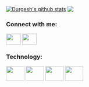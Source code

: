 
 <a href="https://github.com/anuraghazra/github-readme-stats"><img align="center" src="https://github-readme-stats.vercel.app/api?username=gadac&show_icons=true&include_all_commits=true&theme=radical&hide_border=true" alt="Durgesh's github stats" /></a>  <a href="https://github.com/anuraghazra/github-readme-stats"><img align="center" src="https://github-readme-stats.vercel.app/api/top-langs/?username=gadac&layout=compact&theme=radical&hide_border=true" /></a> 



<h3 align="left">Connect with me:</h3>
<p align="left">
<a href="https://www.linkedin.com/in/gadac21/" target="blank"><img align="center" src="https://upload.wikimedia.org/wikipedia/commons/8/81/LinkedIn_icon.svg" alt="" height="30" width="40"/></a>
<a href="mailto:gadac96@gmail.com" target="_blank"><img align="center" src="https://upload.wikimedia.org/wikipedia/commons/7/7e/Gmail_icon_%282020%29.svg" alt="" height="30" width="40"/></a>
</p>

<h3 align="left">Technology:</h3>
<div>
<a> <img align="center" src="https://git-scm.com/images/logos/downloads/Git-Logo-1788C.svg" alt="" height="40" width="50"/></a>
<a> <img align="center" src="https://upload.wikimedia.org/wikipedia/commons/d/d9/Node.js_logo.svg" alt="" height="40" width="50"/></a>
<a> <img align="center" src="https://upload.wikimedia.org/wikipedia/commons/d/db/Npm-logo.svg" alt="" height="40" width="50"/></a>
<a> <img align="center" src="https://www.vectorlogo.zone/logos/postgresql/postgresql-vertical.svg" alt="" height="40" width="50"/></a>
</div>

<!--
**gadac/gadac** is a ✨ _special_ ✨ repository because its `README.md` (this file) appears on your GitHub profile.

Here are some ideas to get you started:

- 🔭 I’m currently working on ...
- 🌱 I’m currently learning ...
- 👯 I’m looking to collaborate on ...
- 🤔 I’m looking for help with ...
- 💬 Ask me about ...
- 📫 How to reach me: ...
- 😄 Pronouns: ...
- ⚡ Fun fact: ...
-->
